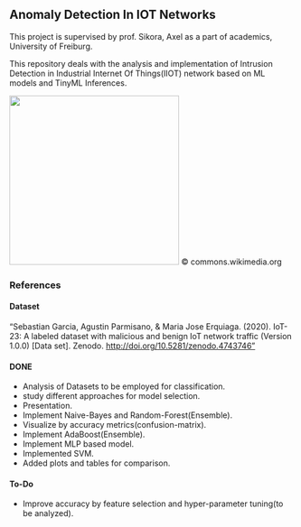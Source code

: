 ## Anomaly Detection In IOT Networks

This project is supervised by prof. Sikora, Axel as a part of academics, University of Freiburg.

This repository deals with the analysis and implementation of Intrusion Detection in Industrial Internet Of Things(IIOT) network based on ML models and TinyML Inferences.

<a>
<img src="https://www.bluesource.at/fileadmin/user_upload/bluesource/blog/teaser/Internet-of-Things.jpg"
height="300"
width="300"/>
</a>© commons.wikimedia.org


### References

#### Dataset

“Sebastian Garcia, Agustin Parmisano, & Maria Jose Erquiaga. (2020). IoT-23: A labeled dataset with malicious and benign IoT network traffic (Version 1.0.0) [Data set]. Zenodo. http://doi.org/10.5281/zenodo.4743746”

#### DONE
- Analysis of Datasets to be employed for classification.
- study different approaches for model selection.
- Presentation.
- Implement Naive-Bayes and Random-Forest(Ensemble).
- Visualize by accuracy metrics(confusion-matrix).
- Implement AdaBoost(Ensemble).
- Implement MLP based model.
- Implemented SVM.
- Added plots and tables for comparison.

#### To-Do
- Improve accuracy by feature selection and hyper-parameter tuning(to be analyzed).
